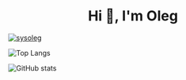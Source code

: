 <h1 align="center">Hi 👋, I'm Oleg</h1>

<p align="left"> 
<a href="https://twitter.com/sysoleg" target="blank"><img src="https://img.shields.io/twitter/follow/sysoleg?logo=twitter&style=for-the-badge" alt="sysoleg" /></a> </p>


![Top Langs](https://github-readme-stats.vercel.app/api/top-langs/?username=sysoleg&layout=compact&theme=radical&hide=html) 

![GitHub stats](https://github-readme-stats.vercel.app/api?username=sysoleg&theme=radical&show_icons=true)
